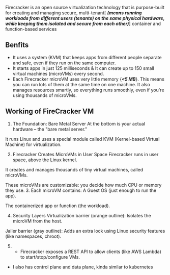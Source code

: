 Firecracker is an open source virtualization technology that is purpose-built for creating and managing secure, multi-tenant[ ***(means running workloads from different users (tenants) on the same physical hardware, while keeping them isolated and secure from each other)***]  container and function-based services

## Benfits
- It uses a system (KVM) that keeps apps from different people separate and safe, even if they run on the same computer.
- It starts apps in just 125 milliseconds  & 
It can create up to 150 small virtual machines (microVMs) every second.
- Each Firecracker microVM uses very little memory {***<5 MB***}.
This means you can run lots of them at the same time on one machine. It also manages resources smartly, so everything runs smoothly, even if you're using thousands of microVMs.


## Working of FireCracker VM

1. The Foundation: Bare Metal Server
At the bottom is your actual hardware – the "bare metal server."

It runs Linux and uses a special module called KVM (Kernel-based Virtual Machine) for virtualization.

 2. Firecracker Creates MicroVMs in User Space
Firecracker runs in user space, above the Linux kernel.

It creates and manages thousands of tiny virtual machines, called microVMs.

These microVMs are customizable: you decide how much CPU or memory they use.
3. Each microVM contains:
A Guest OS (just enough to run the app).

The containerized app or function (the workload).

4.  Security Layers
Virtualization barrier (orange outline): Isolates the microVM from the host.

Jailer barrier (gray outline): Adds an extra lock using Linux security features (like namespaces, chroot).

5. - Firecracker exposes a REST API to allow clients (like AWS Lambda) to start/stop/configure VMs.
- I also has control plane and data plane, kinda similar to kubernetes
